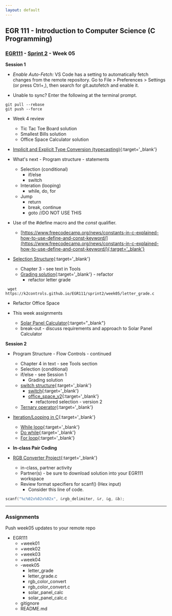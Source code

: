 ```yaml
---
layout: default
---
```


## EGR 111 - Introduction to Computer Science (C Programming)

### [EGR111](../../) - [Sprint 2](../) - Week 05

**Session 1**

- *Enable Auto-Fetch:* VS Code has a setting to automatically fetch changes from the remote repository. Go to File > Preferences > Settings (or press Ctrl+,), then search for git.autofetch and enable it.

- Unable to sync? Enter the following at the terminal prompt.

```console
git pull --rebase
git push --force
```

- Week 4 review
  - Tic Tac Toe Board solution
  - Smallest Bills solution
  - Office Space Calculator solution

- [Implicit and Explicit Type Conversion (typecasting)](https://www.guru99.com/c-type-casting.html){:target='_blank'}

- What's next - Program structure - statements
  - Selection (conditional)
    - if/else
    - switch
  - Interation (looping)
    - while, do, for
  - Jump
    - return
    - break, continue
    - goto  //DO NOT USE THIS

- Use of the #define macro and the *const* qualifier.
  - [https://www.freecodecamp.org/news/constants-in-c-explained-how-to-use-define-and-const-keyword/](https://www.freecodecamp.org/news/constants-in-c-explained-how-to-use-define-and-const-keyword/){:target='_blank'}

- [Selection Structure](https://www.log2base2.com/C/control/if-statement-in-c.html){:target='_blank'}
  - Chapter 3 - see text in Tools
  - [Grading solution](https://www.log2base2.com/C/control/nested-if-else-statement-in-c.html){:target='_blank'} - refactor
       - refactor letter grade

```
 wget https://k2controls.github.io/EGR111/sprint2/week05/letter_grade.c
```

  - Refactor Office Space

- This week assignments
  - [Solar Panel Calculator](SolarPanelCalculator.pdf){:target="_blank"}
  - break-out - discuss requirements and approach to Solar Panel Calculator


**Session 2**

- Program Structure - Flow Controls - continued
  - Chapter 4 in text - see Tools section
  - Selection (conditional)
  - if/else - see Session 1
    - Grading solution
  - [switch structure](https://www.log2base2.com/C/control/switch-statement-in-c.html){:target='_blank'}
    - [switch](switch.md){:target='_blank'}
    - [office_space_v2](office_space_v2.md){:target='_blank'}   
      - refactored selection - version 2
  - [Ternary operator](https://www.log2base2.com/C/control/ternary-operator-in-c.html){:target='_blank'} 

- [Iteration/Looping in C](https://www.thegeekstuff.com/2012/12/c-loops-examples){:target='_blank'}
  - [While loop](http://tpcg.io/1I3AXC){:target='_blank'}
  - [Do while](http://tpcg.io/CNWW6K){:target='_blank'}  
  - [For loop](http://tpcg.io/2FTSN7){:target='_blank'}

- **In-class Pair Coding** 

- [RGB Converter Project](RGBConverter.pdf){:target='_blank'}
  - in-class, partner activity
  - Partner(s) - be sure to download solution into your EGR111 workspace
  - Review format specifiers for scanf() (Hex input)
    - Consider this line of code.

```C
scanf("%c%02x%02x%02x", &rgb_delimiter, &r, &g, &b);
```     

---

### Assignments 
Push week05 updates to your remote repo
  - EGR111
    - +week01
    - +week02
    - +week03
    - +week04
    - -week05
      - letter_grade
      - letter_grade.c
      - rgb_color_convert
      - rgb_color_convert.c
      - solar_panel_calc
      - solar_panel_calc.c
    - gitignore
    - README.md





